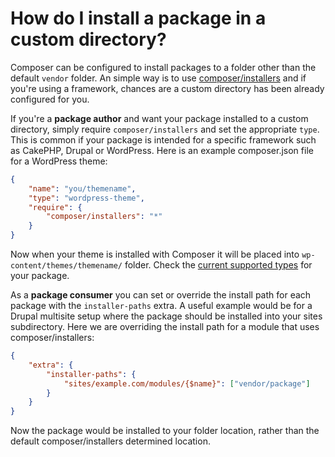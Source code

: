 # How do I install a package in a custom directory?

Composer can be configured to install packages to a folder other than the
default `vendor` folder. An simple way is to use
[composer/installers](https://github.com/composer/installers) and if you're
using a framework, chances are a custom directory has been already configured
for you.

If you're a **package author** and want your package installed to a custom
directory, simply require `composer/installers` and set the appropriate `type`.
This is common if your package is intended for a specific framework such as
CakePHP, Drupal or WordPress. Here is an example composer.json file for a
WordPress theme:

``` json
{
    "name": "you/themename",
    "type": "wordpress-theme",
    "require": {
        "composer/installers": "*"
    }
}
```

Now when your theme is installed with Composer it will be placed into
`wp-content/themes/themename/` folder. Check the
[current supported types](https://github.com/composer/installers#current-supported-types)
for your package.

As a **package consumer** you can set or override the install path for each
package with the `installer-paths` extra. A useful example would be for a
Drupal multisite setup where the package should be installed into your sites
subdirectory. Here we are overriding the install path for a module that uses
composer/installers:

``` json
{
    "extra": {
        "installer-paths": {
            "sites/example.com/modules/{$name}": ["vendor/package"]
        }
    }
}
```

Now the package would be installed to your folder location, rather than the default
composer/installers determined location.
